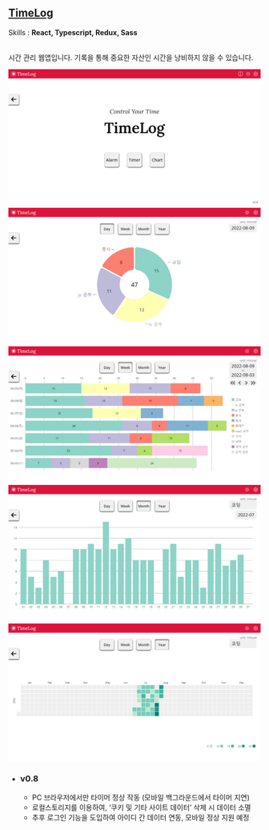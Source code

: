 ## [TimeLog](https://saramkim.github.io/time-log/)

Skills : **React, Typescript, Redux, Sass** <br></br>

시간 관리 웹앱입니다. 기록을 통해 중요한 자산인 시간을 낭비하지 않을 수 있습니다.

![main](client/src/images/timelog-main.png)
![day](client/src/images/day-chart.png)
![week](client/src/images/week-chart.png)
![month](client/src/images/month-chart.png)
![year](client/src/images/year-chart.png)

- ### v0.8
  - PC 브라우저에서만 타이머 정상 작동 (모바일 백그라운드에서 타이머 지연)
  - 로컬스토리지를 이용하여, ‘쿠키 및 기타 사이트 데이터’ 삭제 시 데이터 소멸
  - 추후 로그인 기능을 도입하여 아이디 간 데이터 연동, 모바일 정상 지원 예정
